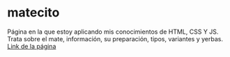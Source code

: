 # matecito
Página en la que estoy aplicando mis conocimientos de HTML, CSS Y JS. Trata sobre el mate, información, su preparación, tipos, variantes y yerbas.
<br>
<a href="https://matiaschanquia.github.io/matecito/" target="_blank">Link de la página</a>
